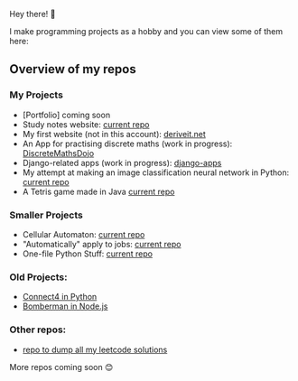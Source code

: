 Hey there! 👋

I make programming projects as a hobby and you can view some of them here:

## Overview of my repos
### My Projects
- [Portfolio] coming soon
- Study notes website: [current repo](https://github.com/uzairarif5/studyNotes.git)
- My first website (not in this account): [deriveit.net](https://github.com/deriveitCreator/deriveit.git)
- An App for practising discrete maths (work in progress): [DiscreteMathsDojo](https://github.com/uzairarif5/DiscreteMathsDojo)
- Django-related apps (work in progress): [django-apps](https://github.com/uzairarif5/django_apps)
- My attempt at making an image classification neural network in Python: [current repo](https://github.com/uzairarif5/NNForDigits)
- A Tetris game made in Java [current repo](https://github.com/uzairarif5/Tetris)

### Smaller Projects
- Cellular Automaton: [current repo](https://github.com/uzairarif5/cellular_automaton)
- "Automatically" apply to jobs: [current repo](https://github.com/uzairarif5/autoApply)
- One-file Python Stuff: [current repo](https://github.com/uzairarif5/oneFilePython)

### Old Projects:
- [Connect4 in Python](https://github.com/uzairarif5/Connect4)
- [Bomberman in Node.js](https://github.com/uzairarif5/bomberman)

### Other repos:
- [repo to dump all my leetcode solutions](https://github.com/uzairarif5/leetCodeSolutions)


More repos coming soon 😊
